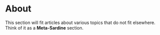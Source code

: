 # About

This section will fit articles about various topics that do not fit elsewhere. Think of it as a **Meta-Sardine** section.
